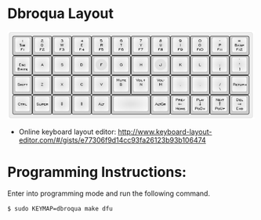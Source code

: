 # Dbroqua Layout

![Layout](layout.png "Dbroqua Keymap")

* Online keyboard layout editor: http://www.keyboard-layout-editor.com/#/gists/e77306f9d14cc93fa26123b93b106474

# Programming Instructions:
Enter into programming mode and run the following command.
```
$ sudo KEYMAP=dbroqua make dfu
```
